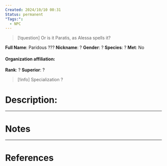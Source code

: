 ```yaml
---
Created: 2024/10/10 00:31
Status: permanent
"Tags:":
  - NPC
---
```

>[!question]  Or is it Paratis, as Alessa spells it?

**Full Name**: Paridous ???
**Nickname**: ?
**Gender**: ?
**Species**: ?
**Met**: No
#### Organization affiliation: 
**Rank**: ?
**Superior**: ?

> [!info] Specialization
?
# Description:

---
# Notes

---
# References